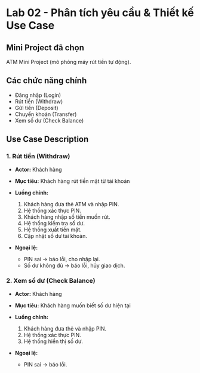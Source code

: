 # Lab 02 - Phân tích yêu cầu & Thiết kế Use Case

## Mini Project đã chọn
ATM Mini Project (mô phỏng máy rút tiền tự động).

## Các chức năng chính
- Đăng nhập (Login)
- Rút tiền (Withdraw)
- Gửi tiền (Deposit)
- Chuyển khoản (Transfer)
- Xem số dư (Check Balance)

## Use Case Description

### 1. Rút tiền (Withdraw)
- **Actor:** Khách hàng  
- **Mục tiêu:** Khách hàng rút tiền mặt từ tài khoản  
- **Luồng chính:**
  1. Khách hàng đưa thẻ ATM và nhập PIN.
  2. Hệ thống xác thực PIN.
  3. Khách hàng nhập số tiền muốn rút.
  4. Hệ thống kiểm tra số dư.
  5. Hệ thống xuất tiền mặt.
  6. Cập nhật số dư tài khoản.

- **Ngoại lệ:**
  - PIN sai → báo lỗi, cho nhập lại.
  - Số dư không đủ → báo lỗi, hủy giao dịch.

### 2. Xem số dư (Check Balance)
- **Actor:** Khách hàng  
- **Mục tiêu:** Khách hàng muốn biết số dư hiện tại  
- **Luồng chính:**
  1. Khách hàng đưa thẻ và nhập PIN.
  2. Hệ thống xác thực PIN.
  3. Hệ thống hiển thị số dư.

- **Ngoại lệ:**
  - PIN sai → báo lỗi.
